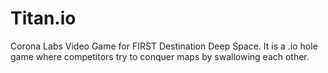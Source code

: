 # Titan.io
Corona Labs Video Game for FIRST Destination Deep Space. 
It is a .io hole game where competitors try to conquer maps by swallowing each other. 
